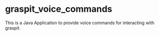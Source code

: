 # graspit_voice_commands

This is a Java Application to provide voice commands for interacting with graspit.
